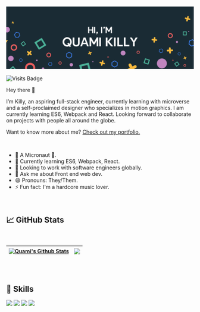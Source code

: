[![Quami's GitHub Banner](./assets/GitHubHeader.png)](https://killy10o10.github.io/Portfolio-Mobile/)

![Visits Badge](https://badges.pufler.dev/visits/killy10o10/killy10o10)

Hey there 👋

I’m Killy, an aspiring full-stack engineer, currently learning with microverse and a self-proclaimed designer who specializes in motion graphics. I am currently learning ES6, Webpack and React. Looking forward to collaborate on projects with people all around the globe.

Want to know more about me? [Check out my portfolio.](https://killy10o10.github.io/Portfolio-Mobile/)

<br/>

- 🔭 A Micronaut 🚀.
- 🌱 Currently learning ES6, Webpack, React.
- 👯 Looking to work with software engineers globally.
- 💬 Ask me about Front end web dev.
- 😄 Pronouns: They/Them.
- ⚡ Fun fact: I'm a hardcore music lover.

<br/>

## &#x1f4c8; GitHub Stats

<br>

| <a href="https://github.com/killy10o10"> <img align="center" src="https://github-readme-stats.vercel.app/api?username=killy10o10&hide_border=true&show_icons=true&line_height=27&count_private=true&title_color=ffffff&text_color=c9cacc&icon_color=4AB097&bg_color=1A2B34&border_radius=10" alt="Quami's Github Stats" /></a> | <a href="https://github.com/killy10o10"><img align="center" src="https://github-readme-stats.vercel.app/api/top-langs/?username=killy10o10&hide_border=true&layout=compact&title_color=ffffff&text_color=c9cacc&icon_color=4AB197&bg_color=1A2B34&border_radius=10&card_width=260" /></a> | 
| ------------- | ------------- |
<br>
<br>

## 💼 Skills
![](https://img.shields.io/badge/Code-JavaScript-informational?style=flat&logo=JavaScript&logoColor=white&color=4AB197)
![](https://img.shields.io/badge/Style-CSS-informational?style=flat&logo=css3&logoColor=white&color=4AB197)
![](https://img.shields.io/badge/Style-CSS-informational?style=flat&logo=html5&logoColor=white&color=4AB197)
![](https://img.shields.io/badge/Style-Sass-informational?style=flat&logo=Sass&logoColor=white&color=4AB197)